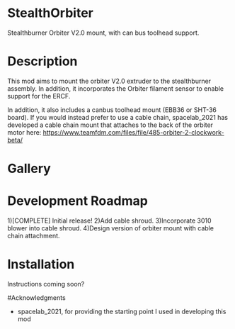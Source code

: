 # StealthOrbiter
Stealthburner Orbiter V2.0 mount, with can bus toolhead support.

# Description
This mod aims to mount the orbiter V2.0 extruder to the stealthburner assembly. In addition, it incorporates the Orbiter filament sensor to enable support for the ERCF.

In addition, it also includes a canbus toolhead mount (EBB36 or SHT-36 board). If you would instead prefer to use a cable chain, spacelab_2021 has developed a cable chain mount that attaches to the back of the orbiter motor here: https://www.teamfdm.com/files/file/485-orbiter-2-clockwork-beta/

# Gallery

# Development Roadmap
1)[COMPLETE] Initial release!
2)Add cable shroud.
3)Incorporate 3010 blower into cable shroud.
4)Design version of orbiter mount with cable chain attachment.




# Installation
Instructions coming soon?

#Acknowledgments
- spacelab_2021, for providing the starting point I used in developing this mod
